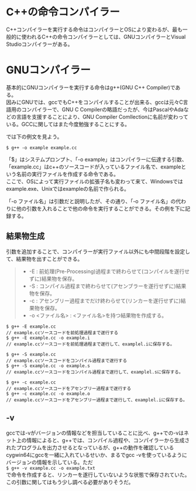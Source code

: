 # C++の命令コンパイラー
C++コンパイラーを実行する命令はコンパイラーとOSにより変わるが、最も一般的に使われるC++の命令コンパイラーとしては、GNUコンパイラーとVisual Studioコンパイラーがある。

# GNUコンパイラー
基本的にGNUコンパイラーを実行する命令はg++(GNU C++ Compiler)である。\
因みにGNUでは、gccでもC++をコンパイルすることが出来る、gccは元々C言語用のコンパイラーで、GNU C Compilerの略語だったが、今はPascalやAdaなどの言語を支援することにより、GNU Compiler Comllectionに名前が変わっている。GCCに関してはまた今度勉強することにする。

では下の例文を見よう。

`$ g++ -o example example.cc`

「$」はシステムプロンプト、「-o example」はコンパイラーに伝達する引数、「example.cc」はc++のソースコードが入っているファイル名で、exampleという名前の実行ファイルを作成する命令である。\
ここで、OSによって実行ファイルの拡張子名も変わって来て、Windowsではexample.exe、Unixではexampleの名前で作られる。

「-o ファイル名」は引数だと説明したが、その通り、「-o ファイル名」の代わりに他の引数を入れることで他の命令を実行することができる。その例を下に記録する。

## 結果物生成
引数を追加することで、コンパイラーが実行ファイル以外にも中間段階を設定して、結果物を出すことができる。
>* -E : 前処理(Pre-Processing)過程まで終わらせて(コンパイルを遂行せずに)結果物を保存。
>* -S : コンパイル過程まで終わらせて(アセンブラーを遂行せずに)結果物を保存。
>* -c : アセンブリー過程までだけ終わらせて(リンカーを遂行せずに)結果物を保存。
>* -o <ファイル名> : <ファイル名>を持つ結果物を作成する。

```
$ g++ -E example.cc
// example.ccソースコードを前処理過程まで遂行する
$ g++ -E example.cc -o example.i
// example.ccソースコードを前処理過程まで遂行して、examplel.iに保存する。

$ g++ -S example.cc
// example.ccソースコードをコンパイル過程まで遂行する
$ g++ -S example.cc -o example.s    
// example.ccソースコードをコンパイル過程まで遂行して、examplel.sに保存する。

$ g++ -c example.cc
// example.ccソースコードをアセンブリー過程まで遂行する
$ g++ -c example.cc -o example.o
// example.ccソースコードをアセンブリー過程まで遂行して、examplel.iに保存する。
```
##  -v
gccでは-vがバージョンの情報などを担当していることに比べ、g++での-vはネット上の情報によると、g++では、コンパイル過程や、コンパイラーから生成されたプログラムを出力させるとなっているが、g++の動作を確認しているcygwin64にgccを一緒に入れているせいか、まるでgcc -vを使っているようにバージョンの情報を示している。ただ\
`$ g++ -v example.cc -o example.txt`\
で命令を作成すると、リンカーを遂行していないような状態で保存されていた。\
この引数に関してはもう少し調べる必要がありそうだ。